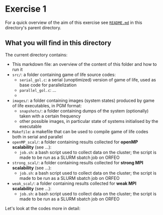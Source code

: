 # Exercise 1

For a quick overview of the aim of this exercise see [`README.md`](../README.md) in this directory's parent directory.


## What you will find in this directory

The current directory contains:

- This markdown file: an overview of the content of this folder and how to run it
- `src/`: a folder containing game of life source codes:
    - `serial_gol.c`: a serial (unoptimized) version of game of life, used as base code for parallelization
    - `parallel_gol.c`: ...
    -
- `images/`: a folder containing images (system states) produced by game of life executables, in PGM format:
    - `snapshots/`: a folder containing dumps of the system (optionally) taken with a certain frequency
    - other possible images, in particular state of systems initialised by the executable
- `Makefile`: a makefile that can be used to compile game of life codes both in serial and parallel
- `openMP_scal/`: a folder containing results collected for **openMP scalability** (see ...):
    - `job.sh`: a bash script used to collect data on the cluster; the script is made to be run as a SLURM sbatch job on ORFEO
- `strong_scal/`: a folder containing results collected for **strong MPI scalability** (see ...):
    - `job.sh`: a bash script used to collect data on the cluster; the script is made to be run as a SLURM sbatch job on ORFEO
- `weak_scal/`: a folder containing results collected for **weak MPI scalability** (see ...):
    - `job.sh`: a bash script used to collect data on the cluster; the script is made to be run as a SLURM sbatch job on ORFEO

Let's look at the codes more in detail:
